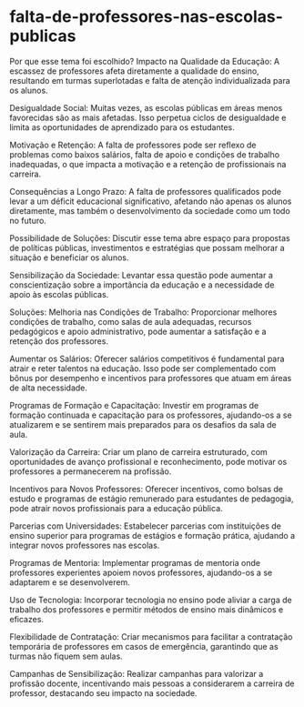 # falta-de-professores-nas-escolas-publicas

Por que esse tema foi escolhido?
Impacto na Qualidade da Educação: A escassez de professores afeta diretamente a qualidade do ensino, resultando em turmas superlotadas e falta de atenção individualizada para os alunos.

Desigualdade Social: Muitas vezes, as escolas públicas em áreas menos favorecidas são as mais afetadas. Isso perpetua ciclos de desigualdade e limita as oportunidades de aprendizado para os estudantes.

Motivação e Retenção: A falta de professores pode ser reflexo de problemas como baixos salários, falta de apoio e condições de trabalho inadequadas, o que impacta a motivação e a retenção de profissionais na carreira.

Consequências a Longo Prazo: A falta de professores qualificados pode levar a um déficit educacional significativo, afetando não apenas os alunos diretamente, mas também o desenvolvimento da sociedade como um todo no futuro.

Possibilidade de Soluções: Discutir esse tema abre espaço para propostas de políticas públicas, investimentos e estratégias que possam melhorar a situação e beneficiar os alunos.

Sensibilização da Sociedade: Levantar essa questão pode aumentar a conscientização sobre a importância da educação e a necessidade de apoio às escolas públicas.

Soluções:
Melhoria nas Condições de Trabalho: Proporcionar melhores condições de trabalho, como salas de aula adequadas, recursos pedagógicos e apoio administrativo, pode aumentar a satisfação e a retenção dos professores.

Aumentar os Salários: Oferecer salários competitivos é fundamental para atrair e reter talentos na educação. Isso pode ser complementado com bônus por desempenho e incentivos para professores que atuam em áreas de alta necessidade.

Programas de Formação e Capacitação: Investir em programas de formação continuada e capacitação para os professores, ajudando-os a se atualizarem e se sentirem mais preparados para os desafios da sala de aula.

Valorização da Carreira: Criar um plano de carreira estruturado, com oportunidades de avanço profissional e reconhecimento, pode motivar os professores a permanecerem na profissão.

Incentivos para Novos Professores: Oferecer incentivos, como bolsas de estudo e programas de estágio remunerado para estudantes de pedagogia, pode atrair novos profissionais para a educação pública.

Parcerias com Universidades: Estabelecer parcerias com instituições de ensino superior para programas de estágios e formação prática, ajudando a integrar novos professores nas escolas.

Programas de Mentoria: Implementar programas de mentoria onde professores experientes apoiem novos professores, ajudando-os a se adaptarem e se desenvolverem.

Uso de Tecnologia: Incorporar tecnologia no ensino pode aliviar a carga de trabalho dos professores e permitir métodos de ensino mais dinâmicos e eficazes.

Flexibilidade de Contratação: Criar mecanismos para facilitar a contratação temporária de professores em casos de emergência, garantindo que as turmas não fiquem sem aulas.

Campanhas de Sensibilização: Realizar campanhas para valorizar a profissão docente, incentivando mais pessoas a considerarem a carreira de professor, destacando seu impacto na sociedade.
